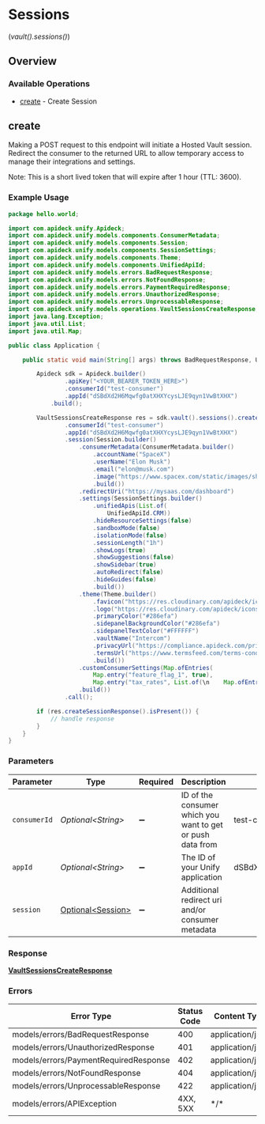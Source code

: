 # Sessions
(*vault().sessions()*)

## Overview

### Available Operations

* [create](#create) - Create Session

## create

Making a POST request to this endpoint will initiate a Hosted Vault session. Redirect the consumer to the returned
URL to allow temporary access to manage their integrations and settings.

Note: This is a short lived token that will expire after 1 hour (TTL: 3600).


### Example Usage

```java
package hello.world;

import com.apideck.unify.Apideck;
import com.apideck.unify.models.components.ConsumerMetadata;
import com.apideck.unify.models.components.Session;
import com.apideck.unify.models.components.SessionSettings;
import com.apideck.unify.models.components.Theme;
import com.apideck.unify.models.components.UnifiedApiId;
import com.apideck.unify.models.errors.BadRequestResponse;
import com.apideck.unify.models.errors.NotFoundResponse;
import com.apideck.unify.models.errors.PaymentRequiredResponse;
import com.apideck.unify.models.errors.UnauthorizedResponse;
import com.apideck.unify.models.errors.UnprocessableResponse;
import com.apideck.unify.models.operations.VaultSessionsCreateResponse;
import java.lang.Exception;
import java.util.List;
import java.util.Map;

public class Application {

    public static void main(String[] args) throws BadRequestResponse, UnauthorizedResponse, PaymentRequiredResponse, NotFoundResponse, UnprocessableResponse, Exception {

        Apideck sdk = Apideck.builder()
                .apiKey("<YOUR_BEARER_TOKEN_HERE>")
                .consumerId("test-consumer")
                .appId("dSBdXd2H6Mqwfg0atXHXYcysLJE9qyn1VwBtXHX")
            .build();

        VaultSessionsCreateResponse res = sdk.vault().sessions().create()
                .consumerId("test-consumer")
                .appId("dSBdXd2H6Mqwfg0atXHXYcysLJE9qyn1VwBtXHX")
                .session(Session.builder()
                    .consumerMetadata(ConsumerMetadata.builder()
                        .accountName("SpaceX")
                        .userName("Elon Musk")
                        .email("elon@musk.com")
                        .image("https://www.spacex.com/static/images/share.jpg")
                        .build())
                    .redirectUri("https://mysaas.com/dashboard")
                    .settings(SessionSettings.builder()
                        .unifiedApis(List.of(
                            UnifiedApiId.CRM))
                        .hideResourceSettings(false)
                        .sandboxMode(false)
                        .isolationMode(false)
                        .sessionLength("1h")
                        .showLogs(true)
                        .showSuggestions(false)
                        .showSidebar(true)
                        .autoRedirect(false)
                        .hideGuides(false)
                        .build())
                    .theme(Theme.builder()
                        .favicon("https://res.cloudinary.com/apideck/icons/intercom")
                        .logo("https://res.cloudinary.com/apideck/icons/intercom")
                        .primaryColor("#286efa")
                        .sidepanelBackgroundColor("#286efa")
                        .sidepanelTextColor("#FFFFFF")
                        .vaultName("Intercom")
                        .privacyUrl("https://compliance.apideck.com/privacy-policy")
                        .termsUrl("https://www.termsfeed.com/terms-conditions/957c85c1b089ae9e3219c83eff65377e")
                        .build())
                    .customConsumerSettings(Map.ofEntries(
                        Map.entry("feature_flag_1", true),
                        Map.entry("tax_rates", List.of(\n    Map.ofEntries(\n    Map.entry("id", "6"),\n    Map.entry("label", "6%")),\n    Map.ofEntries(\n    Map.entry("id", "21"),\n    Map.entry("label", "21%"))))))
                    .build())
                .call();

        if (res.createSessionResponse().isPresent()) {
            // handle response
        }
    }
}
```

### Parameters

| Parameter                                                  | Type                                                       | Required                                                   | Description                                                | Example                                                    |
| ---------------------------------------------------------- | ---------------------------------------------------------- | ---------------------------------------------------------- | ---------------------------------------------------------- | ---------------------------------------------------------- |
| `consumerId`                                               | *Optional\<String>*                                        | :heavy_minus_sign:                                         | ID of the consumer which you want to get or push data from | test-consumer                                              |
| `appId`                                                    | *Optional\<String>*                                        | :heavy_minus_sign:                                         | The ID of your Unify application                           | dSBdXd2H6Mqwfg0atXHXYcysLJE9qyn1VwBtXHX                    |
| `session`                                                  | [Optional\<Session>](../../models/components/Session.md)   | :heavy_minus_sign:                                         | Additional redirect uri and/or consumer metadata           |                                                            |

### Response

**[VaultSessionsCreateResponse](../../models/operations/VaultSessionsCreateResponse.md)**

### Errors

| Error Type                            | Status Code                           | Content Type                          |
| ------------------------------------- | ------------------------------------- | ------------------------------------- |
| models/errors/BadRequestResponse      | 400                                   | application/json                      |
| models/errors/UnauthorizedResponse    | 401                                   | application/json                      |
| models/errors/PaymentRequiredResponse | 402                                   | application/json                      |
| models/errors/NotFoundResponse        | 404                                   | application/json                      |
| models/errors/UnprocessableResponse   | 422                                   | application/json                      |
| models/errors/APIException            | 4XX, 5XX                              | \*/\*                                 |